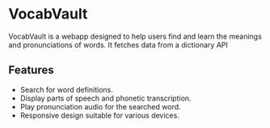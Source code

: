 # VocabVault
VocabVault is a webapp designed to help users find and learn the meanings and pronunciations of words. It fetches data from a dictionary API
## Features
- Search for word definitions.
- Display parts of speech and phonetic transcription.
- Play pronunciation audio for the searched word.
- Responsive design suitable for various devices.
